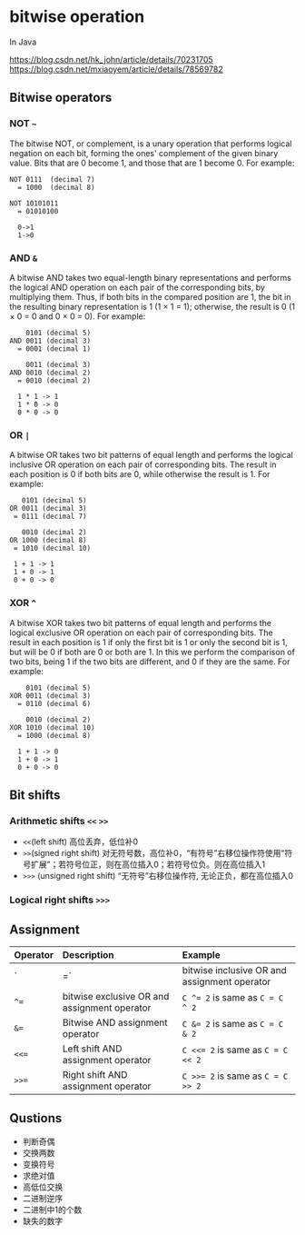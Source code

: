 # bitwise operation
In Java

https://blog.csdn.net/hk_john/article/details/70231705  
https://blog.csdn.net/mxiaoyem/article/details/78569782


## Bitwise operators

### NOT `~`
The bitwise NOT, or complement, is a unary operation that performs logical negation on each bit, forming the ones' complement of the given binary value. Bits that are 0 become 1, and those that are 1 become 0. For example:

	NOT 0111  (decimal 7)
	  = 1000  (decimal 8)
	  
	NOT 10101011
	  = 01010100
	  
	  0->1
	  1->0
	  
### AND `&`
A bitwise AND takes two equal-length binary representations and performs the logical AND operation on each pair of the corresponding bits, by multiplying them. Thus, if both bits in the compared position are 1, the bit in the resulting binary representation is 1 (1 × 1 = 1); otherwise, the result is 0 (1 × 0 = 0 and 0 × 0 = 0). For example:

	    0101 (decimal 5)
	AND 0011 (decimal 3)
	  = 0001 (decimal 1)
	  
	    0011 (decimal 3)
	AND 0010 (decimal 2)
	  = 0010 (decimal 2)
	  
	  1 * 1 -> 1
	  1 * 0 -> 0
	  0 * 0 -> 0
	  
### OR `|`
A bitwise OR takes two bit patterns of equal length and performs the logical inclusive OR operation on each pair of corresponding bits. The result in each position is 0 if both bits are 0, while otherwise the result is 1. For example:

	   0101 (decimal 5)
	OR 0011 (decimal 3)
	 = 0111 (decimal 7)
	 
	   0010 (decimal 2)
	OR 1000 (decimal 8)
	 = 1010 (decimal 10)
	 
	 1 + 1 -> 1
	 1 + 0 -> 1
	 0 + 0 -> 0
	 
	 
### XOR `^`
A bitwise XOR takes two bit patterns of equal length and performs the logical exclusive OR operation on each pair of corresponding bits. The result in each position is 1 if only the first bit is 1 or only the second bit is 1, but will be 0 if both are 0 or both are 1. In this we perform the comparison of two bits, being 1 if the two bits are different, and 0 if they are the same. For example:

	    0101 (decimal 5)
	XOR 0011 (decimal 3)
	  = 0110 (decimal 6)
	  
	    0010 (decimal 2)
	XOR 1010 (decimal 10)
	  = 1000 (decimal 8)
	  
	  1 + 1 -> 0
	  1 + 0 -> 1
	  0 + 0 -> 0
	  
	  
## Bit shifts
### Arithmetic shifts `<<` `>>`
* `<<`(left shift) 高位丢弃，低位补0
* `>>`(signed right shift) 对无符号数，高位补0，“有符号”右移位操作符使用“符号扩展”；若符号位正，则在高位插入0；若符号位负。则在高位插入1
* `>>>` (unsigned right shift) “无符号”右移位操作符, 无论正负，都在高位插入0

### Logical right shifts `>>>`






## Assignment

|Operator|   Description |  Example|
| :------| :-------| :--------|
|`|=` | bitwise inclusive OR and assignment operator |   `C |= 2` is same as `C = C | 2` |
|`^=` |  bitwise exclusive OR and assignment operator|   `C ^= 2` is same as `C = C ^ 2` |
|`&=` |  Bitwise AND assignment operator           |    `C &= 2` is same as `C = C & 2` |
|`<<=`|   Left shift AND assignment operator        |   `C <<= 2` is same as `C = C << 2`|
|`>>=`|  Right shift AND assignment operator       |   `C >>= 2` is same as `C = C >> 2`  |


## Qustions
* 判断奇偶
* 交换两数
* 变换符号
* 求绝对值
* 高低位交换
* 二进制逆序
* 二进制中1的个数
* 缺失的数字